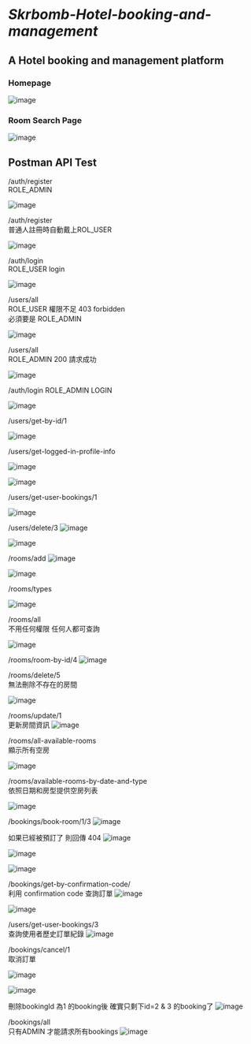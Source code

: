 # *__Skrbomb-Hotel-booking-and-management__*

## A Hotel booking and management platform


### Homepage
![image](https://github.com/user-attachments/assets/f0c05756-664a-41e1-9ad5-aee3cfe9e817)


### Room Search Page

![image](https://github.com/user-attachments/assets/ec5c7d76-0639-4b54-b345-0bc43a8dfd69)

## Postman API Test
/auth/register <br />
ROLE_ADMIN 

![image](https://github.com/user-attachments/assets/440d97cc-e160-4955-aae6-ea185bdbe5c9)


/auth/register  <br />
普通人註冊時自動戴上ROL_USER

![image](https://github.com/user-attachments/assets/fb985ad6-46c7-47c7-9cf1-ef488c478c73)

/auth/login <br />
ROLE_USER login 

![image](https://github.com/user-attachments/assets/82a10289-f520-40ea-89fd-e1e09c9d41d9)

/users/all <br />
ROLE_USER 權限不足 403 forbidden <br />
必須要是 ROLE_ADMIN

![image](https://github.com/user-attachments/assets/b7dddc24-81e9-4d1a-9107-0fc7e58bd947)

/users/all <br />
ROLE_ADMIN 200 請求成功

![image](https://github.com/user-attachments/assets/5c8fa610-5ebd-4bbb-8080-0c9de6c7e699)

/auth/login
ROLE_ADMIN LOGIN

![image](https://github.com/user-attachments/assets/5ea2db62-a216-495f-8af8-1b888dbc5d8b)

/users/get-by-id/1

![image](https://github.com/user-attachments/assets/3b16e230-9e01-471f-86f3-aeac93340054)

/users/get-logged-in-profile-info

![image](https://github.com/user-attachments/assets/e21420a2-4179-47d5-a1b2-0c4fcf934ea5)

![image](https://github.com/user-attachments/assets/80537f86-c9d6-4503-8931-83c9fef5c3b2)

/users/get-user-bookings/1

![image](https://github.com/user-attachments/assets/a2de6966-7c4f-4b51-87de-194873c7dd7c)

/users/delete/3
![image](https://github.com/user-attachments/assets/8e23dbe6-b6bd-47e9-89f1-472fc5e16713)

![image](https://github.com/user-attachments/assets/bd87e3da-b143-46e0-9772-a41dcc84d449)

/rooms/add
![image](https://github.com/user-attachments/assets/3ce3e27a-f273-43d4-98e2-5011d0993cdb)

![image](https://github.com/user-attachments/assets/8295169d-94cf-4f50-b04c-7830d4e1af5a)

/rooms/types

![image](https://github.com/user-attachments/assets/ddd08acd-a8a9-48c3-b693-f2eb9881c027)

/rooms/all <br />
不用任何權限 任何人都可查詢

![image](https://github.com/user-attachments/assets/2d63db0e-8b10-4244-b487-aba817242e49)

/rooms/room-by-id/4
![image](https://github.com/user-attachments/assets/a5daaf52-ad71-495d-8fea-f9362f22d1a1)

/rooms/delete/5  <br />
無法刪除不存在的房間

![image](https://github.com/user-attachments/assets/5a9b1c51-78c8-454a-914f-e5215811f991)

/rooms/update/1 <br />
更新房間資訊
![image](https://github.com/user-attachments/assets/7ada257a-c88e-451e-81e7-d143309e9914)

/rooms/all-available-rooms <br />
顯示所有空房

![image](https://github.com/user-attachments/assets/eb50eaff-6469-4f1c-8373-46922edea89d)

/rooms/available-rooms-by-date-and-type <br />
依照日期和房型提供空房列表

![image](https://github.com/user-attachments/assets/3bbd3700-9f4c-4e8c-a20e-29a84b731f69)

/bookings/book-room/1/3
![image](https://github.com/user-attachments/assets/f329475a-c109-4548-8bb2-0231d5228eae)

如果已經被預訂了 則回傳 404
![image](https://github.com/user-attachments/assets/c5cdf584-5deb-4388-95ce-bffa091cdb65)

![image](https://github.com/user-attachments/assets/ace2cdf4-a480-41dd-862f-5fd29f1d3390)

![image](https://github.com/user-attachments/assets/946f70c8-5793-4832-ae2d-3f228c5ab9ae)

/bookings/get-by-confirmation-code/ <br/>
利用 confirmation code 查詢訂單
![image](https://github.com/user-attachments/assets/0c342d14-91a6-408d-b1ea-97e5dd510fa7)

![image](https://github.com/user-attachments/assets/0ac8ed40-eb02-4cdc-b716-e82a0b1dfdd3)

/users/get-user-bookings/3  <br/>
查詢使用者歷史訂單紀錄
![image](https://github.com/user-attachments/assets/dc48d363-564c-467e-836b-20e804de6493)

/bookings/cancel/1   <br/>
取消訂單

![image](https://github.com/user-attachments/assets/7dbf622b-1a1b-44f6-ba6b-579082fa76e8)

![image](https://github.com/user-attachments/assets/9735e18a-7218-4831-b206-bba3b483e71d)

刪除bookingId 為1 的booking後 確實只剩下id=2 & 3 的booking了
![image](https://github.com/user-attachments/assets/6fe7b750-d902-49c5-9738-af8786029165)

/bookings/all  <br />
只有ADMIN 才能請求所有bookings
![image](https://github.com/user-attachments/assets/19c4575f-9fa4-48a8-babf-55f338df1f25)

